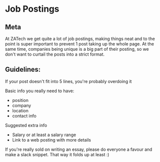 # Job Postings

## Meta
At ZATech we get quite a lot of job postings, making things neat and to the point is super important to prevent 1 post taking up the whole page.
At the same time, companies being unique is a big part of their posting, so we don't want to curtail the posts into a strict format.

## Guidelines:

If your post doesn't fit into 5 lines, you're probably overdoing it

Basic info you really need to have:
* position
* company
* location
* contact info 

Suggested extra info
* Salary or at least a salary range
* Link to a web posting with more details

If you're really sold on writing an essay, please do everyone a favour and make a slack snippet. That way it folds up at least :)
